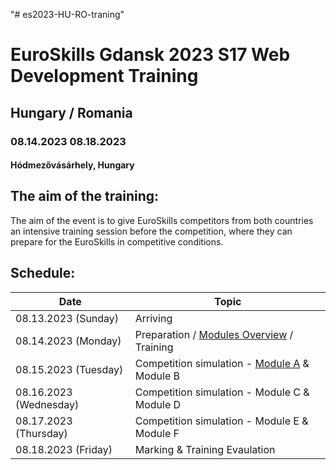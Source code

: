 "# es2023-HU-RO-traning" 

# EuroSkills Gdansk 2023 S17 Web Development Training
## Hungary / Romania

### 08.14.2023 08.18.2023
#### Hódmezővásárhely, Hungary

## The aim of the training:
The aim of the event is to give EuroSkills competitors from both countries an intensive training session before the competition, where they can prepare for the  EuroSkills in competitive conditions.

## Schedule:


| Date | Topic | 
| -------- | -------- | 
| 08.13.2023 (Sunday)     | Arriving     | 
| 08.14.2023 (Monday)     | Preparation / [Modules Overview](https://github.com/es2023-s17-hu-prep/es2023-HU-RO-traning/blob/main/module-overviews.md) / Training | 
| 08.15.2023 (Tuesday)     | Competition simulation - [Module A](https://github.com/es2023-s17-hu-prep/es2023-HU-RO-traning/blob/main/module-A.md) & Module B | 
| 08.16.2023 (Wednesday)     | Competition simulation - Module C & Module D | 
| 08.17.2023 (Thursday)     | Competition simulation - Module E & Module F | 
| 08.18.2023 (Friday)     | Marking & Training Evaulation | 
